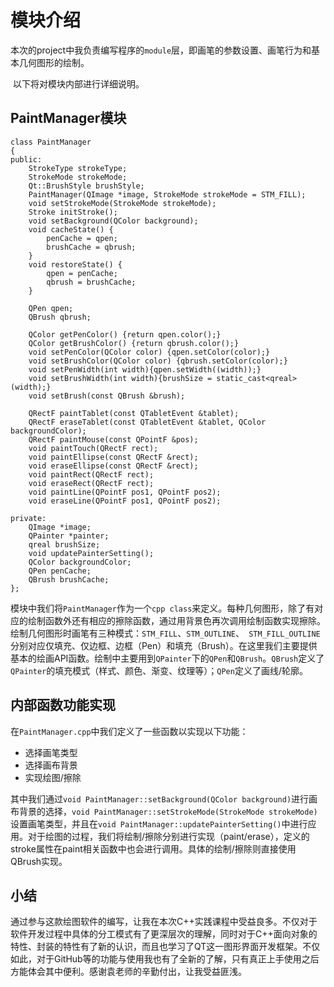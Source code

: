 # 模块介绍

​        本次的project中我负责编写程序的`module`层，即画笔的参数设置、画笔行为和基本几何图形的绘制。

​         以下将对模块内部进行详细说明。



## PaintManager模块

```
class PaintManager
{
public:
    StrokeType strokeType;
    StrokeMode strokeMode;
    Qt::BrushStyle brushStyle;
    PaintManager(QImage *image, StrokeMode strokeMode = STM_FILL);
    void setStrokeMode(StrokeMode strokeMode);
    Stroke initStroke();
    void setBackground(QColor background);
    void cacheState() {
        penCache = qpen;
        brushCache = qbrush;
    }
    void restoreState() {
        qpen = penCache;
        qbrush = brushCache;
    }

    QPen qpen;
    QBrush qbrush;

    QColor getPenColor() {return qpen.color();}
    QColor getBrushColor() {return qbrush.color();}
    void setPenColor(QColor color) {qpen.setColor(color);}
    void setBrushColor(QColor color) {qbrush.setColor(color);}
    void setPenWidth(int width){qpen.setWidth((width));}
    void setBrushWidth(int width){brushSize = static_cast<qreal>(width);}
    void setBrush(const QBrush &brush);

    QRectF paintTablet(const QTabletEvent &tablet);
    QRectF eraseTablet(const QTabletEvent &tablet, QColor backgroundColor);
    QRectF paintMouse(const QPointF &pos);
    void paintTouch(QRectF rect);
    void paintEllipse(const QRectF &rect);
    void eraseEllipse(const QRectF &rect);
    void paintRect(QRectF rect);
    void eraseRect(QRectF rect);
    void paintLine(QPointF pos1, QPointF pos2);
    void eraseLine(QPointF pos1, QPointF pos2);

private:
    QImage *image;
    QPainter *painter;
    qreal brushSize;
    void updatePainterSetting();
    QColor backgroundColor;
    QPen penCache;
    QBrush brushCache;
};
```

​		模块中我们将`PaintManager`作为一个`cpp class`来定义。每种几何图形，除了有对应的绘制函数外还有相应的擦除函数，通过用背景色再次调用绘制函数实现擦除。绘制几何图形时画笔有三种模式：`STM_FILL`、`STM_OUTLINE`、` STM_FILL_OUTLINE`分别对应仅填充、仅边框、边框（Pen）和填充（Brush）。在这里我们主要提供基本的绘画API函数。绘制中主要用到`QPainter`下的`QPen`和`QBrush`。`QBrush`定义了`QPainter`的填充模式（样式、颜色、渐变、纹理等）；`QPen`定义了画线/轮廓。

## 内部函数功能实现

​        在`PaintManager.cpp`中我们定义了一些函数以实现以下功能：

* 选择画笔类型
* 选择画布背景
* 实现绘图/擦除

​        其中我们通过`void PaintManager::setBackground(QColor background)`进行画布背景的选择，`void PaintManager::setStrokeMode(StrokeMode strokeMode)`设置画笔类型，并且在`void PaintManager::updatePainterSetting()`中进行应用。对于绘图的过程，我们将绘制/擦除分别进行实现（paint/erase），定义的stroke属性在paint相关函数中也会进行调用。具体的绘制/擦除则直接使用QBrush实现。

## 小结

​        通过参与这款绘图软件的编写，让我在本次C++实践课程中受益良多。不仅对于软件开发过程中具体的分工模式有了更深层次的理解，同时对于C++面向对象的特性、封装的特性有了新的认识，而且也学习了QT这一图形界面开发框架。不仅如此，对于GitHub等的功能与使用我也有了全新的了解，只有真正上手使用之后方能体会其中便利。感谢袁老师的辛勤付出，让我受益匪浅。

